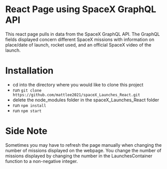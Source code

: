 # React Page using SpaceX GraphQL API
This react page pulls in data from the SpaceX GraphQL API. The GraphQL fields displayed concern different SpaceX missions with information on place/date of launch, rocket used, and an official SpaceX video of the launch. 

# Installation 
- cd into the directory where you would like to clone this project
- run `git clone https://github.com/mattlee2021/spaceX_Launches_React.git`
- delete the node_modules folder in the spaceX_Launches_React folder
- run `npm install`
- run `npm start`

# Side Note
Sometimes you may have to refresh the page manually when changing the number of missions displayed on the webpage. You change the number of missions displayed by changing the number in the LaunchesContainer function to a non-negative integer. 
